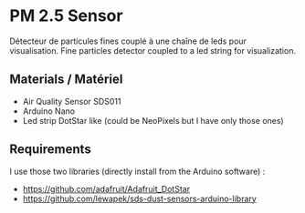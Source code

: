 # PM 2.5 Sensor
Détecteur de particules fines couplé à une chaîne de leds pour visualisation.
Fine particles detector coupled to a led string for visualization.

## Materials / Matériel
- Air Quality Sensor SDS011
- Arduino Nano
- Led strip DotStar like (could be NeoPixels but I have only those ones)

## Requirements 
I use those two libraries (directly install from the Arduino software) :
- https://github.com/adafruit/Adafruit_DotStar
- https://github.com/lewapek/sds-dust-sensors-arduino-library